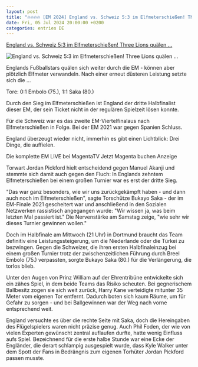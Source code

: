 ```yaml
---
layout: post
title: "🔥🔥🔥🔥 [EM 2024] England vs. Schweiz 5:3 im Elfmeterschießen! Three Lions quälen ..."
date: Fri, 05 Jul 2024 20:00:00 +0200
categories: entries DE
---
```

[England vs. Schweiz 5:3 im Elfmeterschießen! Three Lions quälen ...](https://www.spox.com/de/sport/fussball/em/em-2012/2407/Artikel/england-vs-schweiz-em-2024-viertelfinale-im-liveticker.html)

![England vs. Schweiz 5:3 im Elfmeterschießen! Three Lions quälen ...](https://www.spox.com/de/sport/fussball/em/em-2012/2407/Bilder/england-jubel-1600.jpg)

Englands Fußballstars quälen sich weiter durch die EM - können aber plötzlich Elfmeter verwandeln. Nach einer erneut düsteren Leistung setzte sich die ...

Tore: 0:1 Embolo (75.), 1:1 Saka (80.)

Durch den Sieg im Elfmeterschießen ist England der dritte Halbfinalist dieser EM, der sein Ticket nicht in der regulären Spielzeit lösen konnte.

Für die Schweiz war es das zweite EM-Viertelfinalaus nach Elfmeterschießen in Folge. Bei der EM 2021 war gegen Spanien Schluss.

England überzeugt wieder nicht, immerhin es gibt einen Lichtblick: Drei Dinge, die auffielen.

Die komplette EM LIVE bei MagentaTV Jetzt Magenta buchen Anzeige

Torwart Jordan Pickford hielt entscheidend gegen Manuel Akanji und stemmte sich damit auch gegen den Fluch: In Englands zehntem Elfmeterschießen bei einem großen Turnier war es erst der dritte Sieg.

"Das war ganz besonders, wie wir uns zurückgekämpft haben - und dann auch noch im Elfmeterschießen", sagte Torschütze Bukayo Saka - der im EM-Finale 2021 gescheitert war und anschließend in den Sozialen Netzwerken rassistisch angegangen wurde: "Wir wissen ja, was beim letzten Mal passiert ist." Die Nervenstärke am Samstag zeige, "wie sehr wir dieses Turnier gewinnen wollen."

Doch im Halbfinale am Mittwoch (21 Uhr) in Dortmund braucht das Team definitiv eine Leistungssteigerung, um die Niederlande oder die Türkei zu bezwingen. Gegen die Schweizer, die ihren ersten Halbfinaleinzug bei einem großen Turnier trotz der zwischenzeitlichen Führung durch Breel Embolo (75.) verpassten, sorgte Bukayo Saka (80.) für die Verlängerung, die torlos blieb.

Unter den Augen von Prinz William auf der Ehrentribüne entwickelte sich ein zähes Spiel, in dem beide Teams das Risiko scheuten. Bei gegnerischem Ballbesitz zogen sie sich weit zurück, Harry Kane verteidigte mitunter 35 Meter vom eigenen Tor entfernt. Dadurch boten sich kaum Räume, um für Gefahr zu sorgen - und bei Ballgewinnen war der Weg nach vorne entsprechend weit.

England versuchte es über die rechte Seite mit Saka, doch die Hereingaben des Flügelspielers waren nicht präzise genug. Auch Phil Foden, der wie von vielen Experten gewünscht zentral auflaufen durfte, hatte wenig Einfluss aufs Spiel. Bezeichnend für die erste halbe Stunde war eine Ecke der Engländer, die derart schlampig ausgespielt wurde, dass Kyle Walker unter dem Spott der Fans in Bedrängnis zum eigenen Torhüter Jordan Pickford passen musste.


